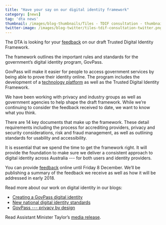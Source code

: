 ```yaml
---
title: "Have your say on our digital identity framework"
category: [news]
tag: 'dta news'
thumbnail: /images/blog-thumbnails/Tiles - TDIF consultation - thumbnail 2.png
twitter-image: /images/blog-twitter/tiles-tdif-consultation-twitter.png
---
```


The DTA is looking for your [feedback](https://engage.digital.gov.au/) on our draft Trusted Digital Identity Framework.

The framework outlines the important rules and standards for the government’s digital identity program, GovPass.

GovPass will make it easier for people to access government services by being able to prove their identity online. The program includes the development of a [technology platform](https://www.dta.gov.au/blog/creating-a-govpass-digital-identity/) as well as the Trusted Digital Identity Framework.

We have been working with privacy and industry groups as well as government agencies to help shape the draft framework. While we’re continuing to consider the feedback received to date, we want to know what you think.  

There are 14 key documents that make up the framework. These detail requirements including the process for accrediting providers, privacy and security considerations, risk and fraud management, as well as outlining standards for usability and accessibility.

It is essential that we spend the time to get the framework right. It will provide the foundation to make sure we deliver a consistent approach to digital identity across Australia --- for both users and identity providers.

You can provide [feedback](https://engage.digital.gov.au/) online until Friday 8 December. We’ll be publishing a summary of the feedback we receive as well as how it will be addressed in early 2018.

Read more about our work on digital identity in our blogs:

- [Creating a GovPass digital identity](https://www.dta.gov.au/blog/creating-a-govpass-digital-identity/)
- [New national digital identity standards](https://www.dta.gov.au/news/digital-identity-standards/)
- [GovPass --- privacy by design](https://www.dta.gov.au/blog/govpass-privacy-by-design/)

Read Assistant Minister Taylor’s [media release](https://ministers.pmc.gov.au/taylor/2017/feedback-sought-national-standards-digital-identity).  

